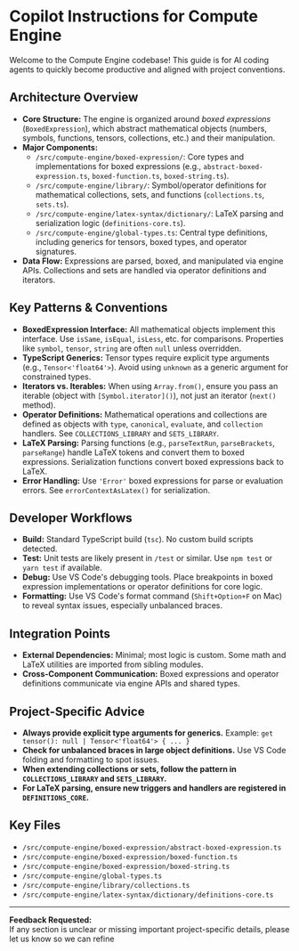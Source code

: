 # Copilot Instructions for Compute Engine

Welcome to the Compute Engine codebase! This guide is for AI coding agents to
quickly become productive and aligned with project conventions.

## Architecture Overview

- **Core Structure:** The engine is organized around _boxed expressions_
  (`BoxedExpression`), which abstract mathematical objects (numbers, symbols,
  functions, tensors, collections, etc.) and their manipulation.
- **Major Components:**
  - `/src/compute-engine/boxed-expression/`: Core types and implementations for
    boxed expressions (e.g., `abstract-boxed-expression.ts`,
    `boxed-function.ts`, `boxed-string.ts`).
  - `/src/compute-engine/library/`: Symbol/operator definitions for mathematical
    collections, sets, and functions (`collections.ts`, `sets.ts`).
  - `/src/compute-engine/latex-syntax/dictionary/`: LaTeX parsing and
    serialization logic (`definitions-core.ts`).
  - `/src/compute-engine/global-types.ts`: Central type definitions, including
    generics for tensors, boxed types, and operator signatures.
- **Data Flow:** Expressions are parsed, boxed, and manipulated via engine APIs.
  Collections and sets are handled via operator definitions and iterators.

## Key Patterns & Conventions

- **BoxedExpression Interface:** All mathematical objects implement this
  interface. Use `isSame`, `isEqual`, `isLess`, etc. for comparisons. Properties
  like `symbol`, `tensor`, `string` are often `null` unless overridden.
- **TypeScript Generics:** Tensor types require explicit type arguments (e.g.,
  `Tensor<'float64'>`). Avoid using `unknown` as a generic argument for
  constrained types.
- **Iterators vs. Iterables:** When using `Array.from()`, ensure you pass an
  iterable (object with `[Symbol.iterator]()`), not just an iterator (`next()`
  method).
- **Operator Definitions:** Mathematical operations and collections are defined
  as objects with `type`, `canonical`, `evaluate`, and `collection` handlers.
  See `COLLECTIONS_LIBRARY` and `SETS_LIBRARY`.
- **LaTeX Parsing:** Parsing functions (e.g., `parseTextRun`, `parseBrackets`,
  `parseRange`) handle LaTeX tokens and convert them to boxed expressions.
  Serialization functions convert boxed expressions back to LaTeX.
- **Error Handling:** Use `'Error'` boxed expressions for parse or evaluation
  errors. See `errorContextAsLatex()` for serialization.

## Developer Workflows

- **Build:** Standard TypeScript build (`tsc`). No custom build scripts
  detected.
- **Test:** Unit tests are likely present in `/test` or similar. Use `npm test`
  or `yarn test` if available.
- **Debug:** Use VS Code's debugging tools. Place breakpoints in boxed
  expression implementations or operator definitions for core logic.
- **Formatting:** Use VS Code's format command (`Shift+Option+F` on Mac) to
  reveal syntax issues, especially unbalanced braces.

## Integration Points

- **External Dependencies:** Minimal; most logic is custom. Some math and LaTeX
  utilities are imported from sibling modules.
- **Cross-Component Communication:** Boxed expressions and operator definitions
  communicate via engine APIs and shared types.

## Project-Specific Advice

- **Always provide explicit type arguments for generics.** Example:
  `get tensor(): null | Tensor<'float64'> { ... }`
- **Check for unbalanced braces in large object definitions.** Use VS Code
  folding and formatting to spot issues.
- **When extending collections or sets, follow the pattern in
  `COLLECTIONS_LIBRARY` and `SETS_LIBRARY`.**
- **For LaTeX parsing, ensure new triggers and handlers are registered in
  `DEFINITIONS_CORE`.**

## Key Files

- `/src/compute-engine/boxed-expression/abstract-boxed-expression.ts`
- `/src/compute-engine/boxed-expression/boxed-function.ts`
- `/src/compute-engine/boxed-expression/boxed-string.ts`
- `/src/compute-engine/global-types.ts`
- `/src/compute-engine/library/collections.ts`
- `/src/compute-engine/latex-syntax/dictionary/definitions-core.ts`

---

**Feedback Requested:**  
If any section is unclear or missing important project-specific details, please
let us know so we can refine
